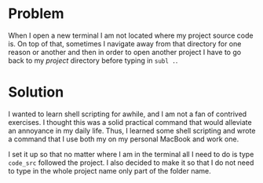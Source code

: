 # Problem

When I open a new terminal I am not located where my project source code is. On top of that, sometimes I navigate away from that directory for one reason or another and then in order to open another project I have to go back to my _project_ directory before typing in `subl .`.

# Solution

I wanted to learn shell scripting for awhile, and I am not a fan of contrived exercises. I thought this was a solid practical
command that would alleviate an annoyance in my daily life. Thus, I learned some shell scripting and wrote a command that I
use both my on my personal MacBook and work one. 

I set it up so that no matter where I am in the terminal all I need to do is type `code_src` followed the project. I 
also decided to make it so that I do not need to type in the whole project name only part of the folder name.
